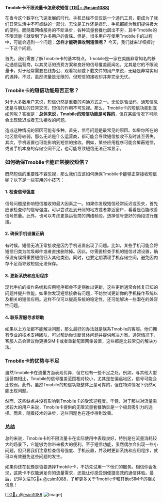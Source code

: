 **Tmobile卡不限流量卡怎麽收短信 [[TG💪+ @esim1088](https://t.me/s/esim1088)]**

在当今这个数字化飞速发展的时代，手机已经不仅仅是一个通讯工具，更成为了我们日常生活中不可或缺的一部分。无论是工作还是娱乐，手机都能为我们提供极大的便利。而随着网络服务的不断进步，各种流量套餐也层出不穷，其中Tmobile的不限流量卡就受到了许多用户的青睐。但是，很多用户在使用Tmobile卡的过程中，可能会遇到一个问题：**怎样才能确保收到短信呢？** 今天，我们就来详细探讨一下这个问题。

首先，我们需要了解Tmobile卡的基本特点。Tmobile是一家在美国非常知名的移动通信运营商，以其灵活的资费方案和良好的信号覆盖而闻名。尤其是它的不限流量卡，对于经常需要在线办公、观看视频或下载文件的用户来说，无疑是非常实用的选择。不过，虽然流量是无限的，但短信的接收却并非完全无忧。

### **Tmobile卡的短信功能是否正常？**

对于大多数用户来说，短信仍然是重要的沟通方式之一。无论是验证码、通知信息还是与朋友的日常交流，短信的作用不可忽视。那么，Tmobile卡的短信功能到底如何呢？答案是：**总体来说，Tmobile的短信功能是可靠的**，但在某些情况下可能会出现延迟或者无法接收的问题。

造成这种情况的原因可能有多种。首先，信号问题是最常见的原因。如果你所在的地区信号较弱，那么无论是什么运营商，都可能会导致短信接收不及时甚至丢失。其次，手机设置也可能影响到短信的接收。例如，某些应用程序可能会屏蔽短信，或者手机本身的存储空间不足，也可能导致短信无法正常显示。

### **如何确保Tmobile卡能正常接收短信？**

既然短信的重要性不容忽视，那么我们应该如何确保Tmobile卡能够正常接收短信呢？以下是一些实用的小技巧：

#### **1. 检查信号强度**
信号问题是影响短信接收的最大因素之一。如果你发现短信经常延迟或丢失，首先应该检查你的信号强度。可以尝试走到开阔的地方或者靠近窗户，看看是否能改善信号质量。此外，也可以考虑更换运营商的网络频段，选择信号更好的频段进行连接。

#### **2. 确保手机设置正确**
有时候，短信无法正常接收是因为手机设置出现了问题。比如，某些手机可能会将短信归类为垃圾邮件或者直接删除掉。因此，你需要检查手机的短信过滤设置，确保没有误将重要短信归入其他类别。同时，也要定期清理手机存储空间，避免因内存不足而导致短信无法保存。

#### **3. 更新系统和应用程序**
现代手机的操作系统和应用程序都会不定期推出更新，这些更新通常会修复已知的问题并提升性能。如果你发现短信接收有问题，不妨尝试更新你的手机操作系统以及相关的短信应用。这样不仅可以提高系统的稳定性，还可能解决一些潜在的兼容性问题。

#### **4. 联系客服寻求帮助**
如果以上方法都不能解决问题，那么最好的办法就是联系Tmobile的客服。他们拥有专业的技术支持团队，可以帮助你诊断具体问题并提供解决方案。通常情况下，客服人员会建议你更换SIM卡或者重新配置网络设置，这些都是比较常见的解决方法。

### **Tmobile卡的优势与不足**

虽然Tmobile卡在流量方面表现优异，但它也有一些不足之处。例如，与其他大型运营商相比，Tmobile的信号覆盖范围相对较小，尤其是在偏远地区，信号可能会比较弱。此外，虽然Tmobile的短信功能整体上是可靠的，但在特殊情况下仍然可能出现问题。

然而，这些缺点并没有影响到Tmobile卡的受欢迎程度。毕竟，对于那些对流量需求较大的用户来说，Tmobile卡提供的无限流量套餐确实是一个极具吸引力的选择。而且，随着技术的进步，这些问题也在逐步得到改善。

### **总结**

总的来说，Tmobile卡的不限流量卡在实际使用中表现良好，特别是在流量消耗较大的场景下，它能够为你带来极大的便利。至于短信功能，虽然偶尔会出现一些小问题，但只要我们注意检查信号强度、手机设置，并及时更新系统和应用程序，就可以有效避免这些问题的发生。

如果你还在犹豫是否要选择Tmobile卡，不妨先试用一下他们的服务。相信你会发现，这款卡不仅能满足你的流量需求，还能让你感受到便捷高效的通信体验。最后，记得关注[TG💪+ @esim1088](https://t.me/s/esim1088)，了解更多关于Tmobile卡和其他eSIM卡的相关信息！

[[TG💪+ @esim1088](https://t.me/s/esim1088) ![Image](https://i.postimg.cc/4NQfJmqS/Snipaste-2025-05-13-00-14-12.png)]